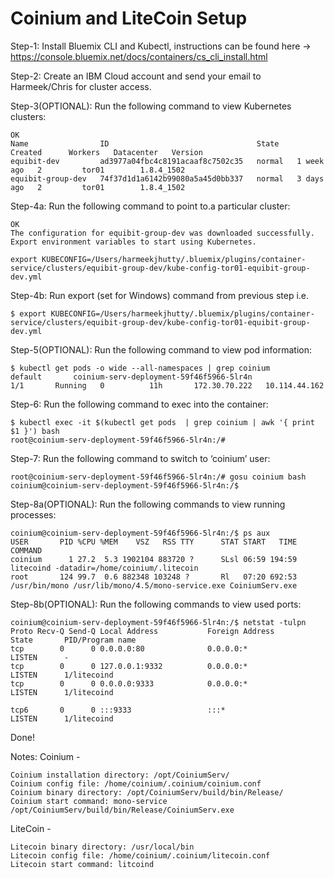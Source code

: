 # Coinium and LiteCoin Setup

Step-1: Install Bluemix CLI and Kubectl, instructions can be found here -> https://console.bluemix.net/docs/containers/cs_cli_install.html

Step-2: Create an IBM Cloud account and send your email to Harmeek/Chris for cluster access.

Step-3(OPTIONAL): Run the following command to view Kubernetes clusters:
```$ bx cs clusters
OK
Name                ID                                 State    Created      Workers   Datacenter   Version   
equibit-dev         ad3977a04fbc4c8191acaaf8c7502c35   normal   1 week ago   2         tor01        1.8.4_1502   
equibit-group-dev   74f37d1d1a6142b99080a5a45d0bb337   normal   3 days ago   2         tor01        1.8.4_1502   
```

Step-4a: Run the following command to point to.a particular cluster:
```$ bx cs cluster-config equibit-group-dev
OK
The configuration for equibit-group-dev was downloaded successfully. Export environment variables to start using Kubernetes.

export KUBECONFIG=/Users/harmeekjhutty/.bluemix/plugins/container-service/clusters/equibit-group-dev/kube-config-tor01-equibit-group-dev.yml
```
Step-4b: Run export (set for Windows) command from previous step i.e.
```
$ export KUBECONFIG=/Users/harmeekjhutty/.bluemix/plugins/container-service/clusters/equibit-group-dev/kube-config-tor01-equibit-group-dev.yml
```
Step-5(OPTIONAL): Run the following command to view pod information:
```
$ kubectl get pods -o wide --all-namespaces | grep coinium
default       coinium-serv-deployment-59f46f5966-5lr4n                          1/1       Running   0          11h       172.30.70.222   10.114.44.162
```
Step-6: Run the following command to exec into the container:
```
$ kubectl exec -it $(kubectl get pods  | grep coinium | awk '{ print $1 }') bash
root@coinium-serv-deployment-59f46f5966-5lr4n:/#
```
Step-7: Run the following command to switch to ‘coinium’ user:
```
root@coinium-serv-deployment-59f46f5966-5lr4n:/# gosu coinium bash
coinium@coinium-serv-deployment-59f46f5966-5lr4n:/$
```
Step-8a(OPTIONAL): Run the following commands to view running processes:
```
coinium@coinium-serv-deployment-59f46f5966-5lr4n:/$ ps aux
USER       PID %CPU %MEM    VSZ   RSS TTY      STAT START   TIME COMMAND
coinium      1 27.2  5.3 1902104 883720 ?      SLsl 06:59 194:59 litecoind -datadir=/home/coinium/.litecoin
root       124 99.7  0.6 882348 103248 ?       Rl   07:20 692:53 /usr/bin/mono /usr/lib/mono/4.5/mono-service.exe CoiniumServ.exe
```

Step-8b(OPTIONAL): Run the following commands to view used ports:
```
coinium@coinium-serv-deployment-59f46f5966-5lr4n:/$ netstat -tulpn
Proto Recv-Q Send-Q Local Address           Foreign Address         State       PID/Program name
tcp        0      0 0.0.0.0:80              0.0.0.0:*               LISTEN      -  
tcp        0      0 127.0.0.1:9332          0.0.0.0:*               LISTEN      1/litecoind     
tcp        0      0 0.0.0.0:9333            0.0.0.0:*               LISTEN      1/litecoind 

tcp6       0      0 :::9333                 :::*                    LISTEN      1/litecoind     
```
Done!

Notes:
Coinium -
```
Coinium installation directory: /opt/CoiniumServ/
Coinium config file: /home/coinium/.coinium/coinium.conf
Coinium binary directory: /opt/CoiniumServ/build/bin/Release/
Coinium start command: mono-service /opt/CoiniumServ/build/bin/Release/CoiniumServ.exe
```

LiteCoin -
```
Litecoin binary directory: /usr/local/bin
Litecoin config file: /home/coinium/.coinium/litecoin.conf
Litecoin start command: litcoind
```
